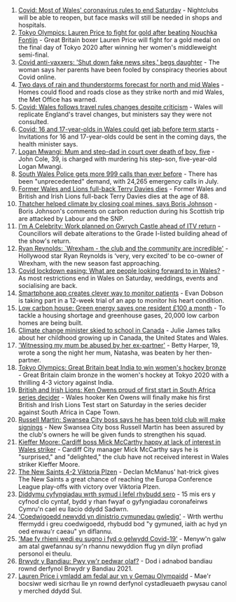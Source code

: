 1. [Covid: Most of Wales' coronavirus rules to end Saturday](https://www.bbc.co.uk/news/uk-wales-58102007) - Nightclubs will be able to reopen, but face masks will still be needed in shops and hospitals.
2. [Tokyo Olympics: Lauren Price to fight for gold after beating Nouchka Fontijn](https://www.bbc.co.uk/sport/olympics/58111123) - Great Britain boxer Lauren Price will fight for a gold medal on the final day of Tokyo 2020 after winning her women's middleweight semi-final.
3. [Covid anti-vaxxers: 'Shut down fake news sites,' begs daughter](https://www.bbc.co.uk/news/uk-wales-58103604) - The woman says her parents have been fooled by conspiracy theories about Covid online.
4. [Two days of rain and thunderstorms forecast for north and mid Wales](https://www.bbc.co.uk/news/uk-wales-58087494) - Homes could flood and roads close as they strike north and mid Wales, the Met Office has warned.
5. [Covid: Wales follows travel rules changes despite criticism](https://www.bbc.co.uk/news/uk-wales-politics-58101108) - Wales will replicate England's travel changes, but ministers say they were not consulted.
6. [Covid: 16 and 17-year-olds in Wales could get jab before term starts](https://www.bbc.co.uk/news/uk-wales-58106571) - Invitations for 16 and 17-year-olds could be sent in the coming days, the health minister says.
7. [Logan Mwangi: Mum and step-dad in court over death of boy, five](https://www.bbc.co.uk/news/uk-wales-58053074) - John Cole, 39, is charged with murdering his step-son, five-year-old Logan Mwangi.
8. [South Wales Police gets more 999 calls than ever before](https://www.bbc.co.uk/news/uk-wales-58106836) - There has been "unprecedented" demand, with 24,265 emergency calls in July.
9. [Former Wales and Lions full-back Terry Davies dies](https://www.bbc.co.uk/sport/rugby-union/58108957) - Former Wales and British and Irish Lions full-back Terry Davies dies at the age of 88.
10. [Thatcher helped climate by closing coal mines, says Boris Johnson](https://www.bbc.co.uk/news/uk-politics-58107009) - Boris Johnson's comments on carbon reduction during his Scottish trip are attacked by Labour and the SNP.
11. [I'm A Celebrity: Work planned on Gwrych Castle ahead of ITV return](https://www.bbc.co.uk/news/uk-wales-58106564) - Councillors will debate alterations to the Grade I-listed building ahead of the show's return.
12. [Ryan Reynolds: `Wrexham - the club and the community are incredible'](https://www.bbc.co.uk/sport/av/football/58108958) - Hollywood star Ryan Reynolds is ‘very, very excited’ to be co-owner of Wrexham, with the new season fast approaching.
13. [Covid lockdown easing: What are people looking forward to in Wales?](https://www.bbc.co.uk/news/uk-wales-58103608) - As most restrictions end in Wales on Saturday, weddings, events and socialising are back.
14. [Smartphone app creates clever way to monitor patients](https://www.bbc.co.uk/news/uk-wales-58091637) - Evan Dobson is taking part in a 12-week trial of an app to monitor his heart condition.
15. [Low carbon house: Green energy saves one resident £100 a month](https://www.bbc.co.uk/news/uk-wales-58089068) - To tackle a housing shortage and greenhouse gases, 20,000 low carbon homes are being built.
16. [Climate change minister skied to school in Canada](https://www.bbc.co.uk/news/uk-wales-58083390) - Julie James talks about her childhood growing up in Canada, the United States and Wales.
17. ['Witnessing my mum be abused by her ex-partner'](https://www.bbc.co.uk/news/uk-58063101) - Betty Harper, 19, wrote a song the night her mum, Natasha, was beaten by her then-partner.
18. [Tokyo Olympics: Great Britain beat India to win women's hockey bronze](https://www.bbc.co.uk/sport/olympics/58110122) - Great Britain claim bronze in the women's hockey at Tokyo 2020 with a thrilling 4-3 victory against India.
19. [British and Irish Lions: Ken Owens proud of first start in South Africa series decider](https://www.bbc.co.uk/sport/rugby-union/58099716) - Wales hooker Ken Owens will finally make his first British and Irish Lions Test start on Saturday in the series decider against South Africa in Cape Town.
20. [Russell Martin: Swansea City boss says he has been told club will make signings](https://www.bbc.co.uk/sport/football/58107250) - New Swansea City boss Russell Martin has been assured by the club's owners he will be given funds to strengthen his squad.
21. [Kieffer Moore: Cardiff boss Mick McCarthy happy at lack of interest in Wales striker](https://www.bbc.co.uk/sport/football/58105482) - Cardiff City manager Mick McCarthy says he is "surprised," and "delighted," the club have not received interest in Wales striker Kieffer Moore.
22. [The New Saints 4-2 Viktoria Plzen](https://www.bbc.co.uk/sport/football/58078533) - Declan McManus' hat-trick gives The New Saints a great chance of reaching the Europa Conference League play-offs with victory over Viktoria Plzen.
23. [Diddymu cyfyngiadau wrth symud i lefel rhybudd sero](https://www.bbc.co.uk/newyddion/58106002) - 15 mis ers y cyfnod clo cyntaf, bydd y rhan fwyaf o gyfyngiadau coronafeirws Cymru'n cael eu llacio ddydd Sadwrn.
24. ['Coedwigoedd newydd yn dinistrio cymunedau gwledig'](https://www.bbc.co.uk/newyddion/58103913) - Wrth werthu ffermydd i greu coedwigoedd, rhybudd bod "y gymuned, iaith ac hyd yn oed enwau'r caeau" yn diflannu.
25. ['Mae fy rhieni wedi eu sugno i fyd o gelwydd Covid-19'](https://www.bbc.co.uk/newyddion/58103919) - Menyw'n galw am atal gwefannau sy'n rhannu newyddion ffug yn dilyn profiad personol ei theulu.
26. [Brwydr y Bandiau: Pwy yw'r pedwar olaf?](https://www.bbc.co.uk/newyddion/58079521) - Dod i adnabod bandiau rownd derfynol Brwydr y Bandiau 2021.
27. [Lauren Price i ymladd am fedal aur yn y Gemau Olympaidd](https://www.bbc.co.uk/newyddion/58112022) - Mae'r bocsiwr wedi sicrhau lle yn rownd derfynol cystadleuaeth pwysau canol y merched ddydd Sul.
